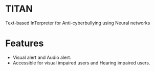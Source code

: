 # TITAN
Text-based InTerpreter for Anti-cyberbullying using Neural networks

# Features
- Visual alert and Audio alert.
- Accessible for visual impaired users and Hearing impaired users.
